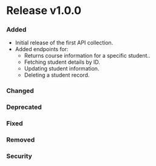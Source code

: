 # Release v1.0.0

### Added
- Initial release of the first API collection.
- Added endpoints for:
  - Returns course information for a specific student..
  - Fetching student details by ID.
  - Updating student information.
  - Deleting a student record.

### Changed

### Deprecated

### Fixed

### Removed

### Security
